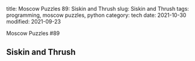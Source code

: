 title: Moscow Puzzles 89: Siskin and Thrush
slug: Siskin and Thrush
tags: programming, moscow puzzles, python
category: tech
date: 2021-10-30
modified: 2021-09-23

Moscow Puzzles #89

## Siskin and Thrush

<script src="https://gist.github.com/jac18281828/0ced6a745bd27d36f0b91823e10c8a49.js"></script>


